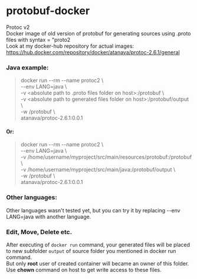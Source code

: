 # protobuf-docker
Protoc v2  
Docker image of old version of protobuf for generating sources using .proto files with syntax = "proto2  
Look at my docker-hub repository for actual images:  
https://hub.docker.com/repository/docker/atanava/protoc-2.6.1/general
### Java example:  
> docker run --rm  --name protoc2 \\  
> --env LANG=java \\  
> -v \<absolute path to .proto files folder on host\>:/protobuf \\  
> -v \<absolute path to generated files folder on host\>:/protobuf/output \\  
> -w /protobuf \\  
> atanava/protoc-2.6.1:0.0.1  
#### Or:
> docker run --rm  --name protoc2 \\  
> --env LANG=java \\  
> -v /home/username/myproject/src/main/resources/protobuf:/protobuf \\  
> -v /home/username/myproject/src/main/java:/protobuf/output \\  
> -w /protobuf \\  
> atanava/protoc-2.6.1:0.0.1
### Other languages: 
Other languages wasn't tested yet,  but you can try it by replacing --env LANG=java with another language.  
### Edit, Move, Delete etc.
After executing of ```docker run``` command, your generated files will be placed to new subfolder ```output``` of source folder you mentioned in docker run command.  
But only **root** user of created container will became an owner of this folder.  
Use **chown** command on host to get write access to these files.

